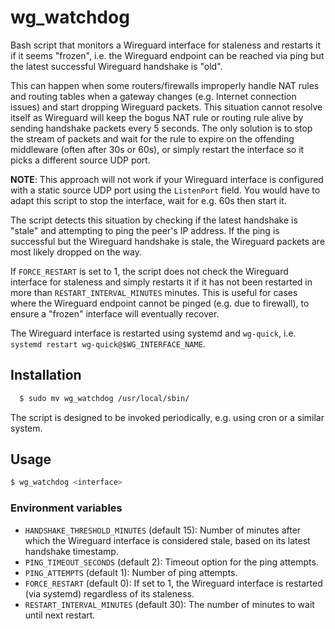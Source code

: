 # wg_watchdog

Bash script that monitors a Wireguard interface for staleness and restarts it
if it seems "frozen", i.e. the Wireguard endpoint can be reached via ping but
the latest successful Wireguard handshake is "old".

This can happen when some routers/firewalls improperly handle NAT rules and
routing tables when a gateway changes (e.g. Internet connection issues) and
start dropping Wireguard packets. This situation cannot resolve itself as Wireguard
will keep the bogus NAT rule or routing rule alive by sending handshake packets
every 5 seconds. The only solution is to stop the stream of packets and wait for the
rule to expire on the offending middleware (often after 30s or 60s),
or simply restart the interface so it picks a different source UDP port.

**NOTE**: This approach will not work if your Wireguard interface is configured
with a static source UDP port using the `ListenPort` field. You would have
to adapt this script to stop the interface, wait for e.g. 60s then start it.

The script detects this situation by checking if the latest handshake is "stale"
and attempting to ping the peer's IP address. If the ping is successful but
the Wireguard handshake is stale, the Wireguard packets are most likely dropped
on the way.

If `FORCE_RESTART` is set to 1, the script does not check the Wireguard interface for
staleness and simply restarts it if it has not been restarted in more than
`RESTART_INTERVAL_MINUTES` minutes. This is useful for cases where the Wireguard
endpoint cannot be pinged (e.g. due to firewall), to ensure a "frozen" interface
will eventually recover.

The Wireguard interface is restarted using systemd and `wg-quick`, i.e.
`systemd restart wg-quick@$WG_INTERFACE_NAME`.

## Installation

```bash
  $ sudo mv wg_watchdog /usr/local/sbin/
```

The script is designed to be invoked periodically, e.g. using cron or a similar
system.

## Usage

```bash
$ wg_watchdog <interface>
```

### Environment variables

- `HANDSHAKE_THRESHOLD_MINUTES` (default 15): Number of minutes after which the Wireguard interface is considered stale, based on its latest handshake timestamp.
- `PING_TIMEOUT_SECONDS` (default 2): Timeout option for the ping attempts.
- `PING_ATTEMPTS` (default 1): Number of ping attempts.
- `FORCE_RESTART` (default 0): If set to 1, the Wireguard interface is restarted (via systemd) regardless of its staleness.
- `RESTART_INTERVAL_MINUTES` (default 30): The number of minutes to wait until next restart.
